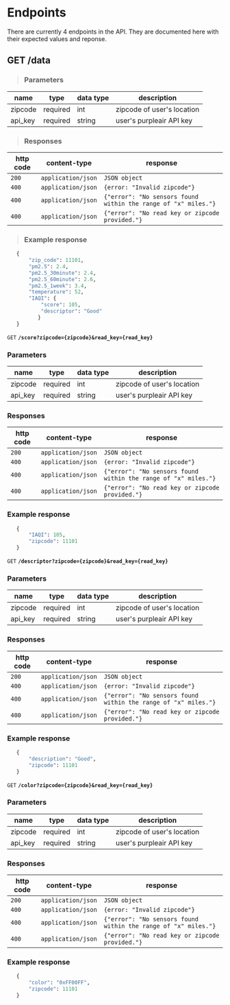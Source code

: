 # Endpoints

There are currently 4 endpoints in the API. They are documented here with their expected values and reponse.

<!-- <code>GET</code> <code><b>/data?zipcode={zipcode}&read_key={read_key}</b></code> -->

## GET /data

> ### Parameters

| name    | type     | data type | description                |
| ------- | -------- | --------- | -------------------------- |
| zipcode | required | int       | zipcode of user's location |
| api_key | required | string    | user's purpleair API key   |

> ### Responses

| http code | content-type       | response                                                       |
| --------- | ------------------ | -------------------------------------------------------------- |
| `200`     | `application/json` | `JSON object`                                                  |
| `400`     | `application/json` | `{error: "Invalid zipcode"}`                                   |
| `400`     | `application/json` | `{"error": "No sensors found within the range of "x" miles."}` |
| `400`     | `application/json` | `{"error": "No read key or zipcode provided."}`                |

> ### Example response

```py
   {
       "zip_code": 11101,
       "pm2.5": 2.4,
       "pm2.5_30minute": 2.4,
       "pm2.5_60minute": 2.6,
       "pm2.5_1week": 3.4,
       "temperature": 52,
       "IAQI": {
           "score": 105,
           "descriptor": "Good"
          }
   }
```

<code>GET</code> <code><b>/score?zipcode={zipcode}&read_key={read_key}</b></code>

### Parameters

| name    | type     | data type | description                |
| ------- | -------- | --------- | -------------------------- |
| zipcode | required | int       | zipcode of user's location |
| api_key | required | string    | user's purpleair API key   |

### Responses

| http code | content-type       | response                                                       |
| --------- | ------------------ | -------------------------------------------------------------- |
| `200`     | `application/json` | `JSON object`                                                  |
| `400`     | `application/json` | `{error: "Invalid zipcode"}`                                   |
| `400`     | `application/json` | `{"error": "No sensors found within the range of "x" miles."}` |
| `400`     | `application/json` | `{"error": "No read key or zipcode provided."}`                |

### Example response

```py
   {
       "IAQI": 105,
       "zipcode": 11101
   }
```

<code>GET</code> <code><b>/descriptor?zipcode={zipcode}&read_key={read_key}</b></code>

### Parameters

| name    | type     | data type | description                |
| ------- | -------- | --------- | -------------------------- |
| zipcode | required | int       | zipcode of user's location |
| api_key | required | string    | user's purpleair API key   |

### Responses

| http code | content-type       | response                                                       |
| --------- | ------------------ | -------------------------------------------------------------- |
| `200`     | `application/json` | `JSON object`                                                  |
| `400`     | `application/json` | `{error: "Invalid zipcode"}`                                   |
| `400`     | `application/json` | `{"error": "No sensors found within the range of "x" miles."}` |
| `400`     | `application/json` | `{"error": "No read key or zipcode provided."}`                |

### Example response

```py
   {
       "description": "Good",
       "zipcode": 11101
   }
```

<code>GET</code> <code><b>/color?zipcode={zipcode}&read_key={read_key}</b></code>

### Parameters

| name    | type     | data type | description                |
| ------- | -------- | --------- | -------------------------- |
| zipcode | required | int       | zipcode of user's location |
| api_key | required | string    | user's purpleair API key   |

### Responses

| http code | content-type       | response                                                       |
| --------- | ------------------ | -------------------------------------------------------------- |
| `200`     | `application/json` | `JSON object`                                                  |
| `400`     | `application/json` | `{error: "Invalid zipcode"}`                                   |
| `400`     | `application/json` | `{"error": "No sensors found within the range of "x" miles."}` |
| `400`     | `application/json` | `{"error": "No read key or zipcode provided."}`                |

### Example response

```py
   {
       "color": "0xFF00FF",
       "zipcode": 11101
   }
```
